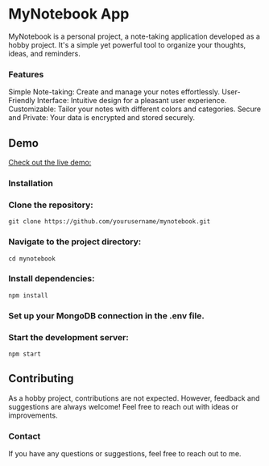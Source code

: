 # MyNotebook App

MyNotebook is a personal project, a note-taking application developed as a hobby project. It's a simple yet powerful tool to organize your thoughts, ideas, and reminders.

### Features
Simple Note-taking: Create and manage your notes effortlessly.
User-Friendly Interface: Intuitive design for a pleasant user experience.
Customizable: Tailor your notes with different colors and categories.
Secure and Private: Your data is encrypted and stored securely.

## Demo
 
[Check out the live demo:](mynotebookapp-12vf.onrender.com)

### Installation

### Clone the repository:
`git clone https://github.com/yourusername/mynotebook.git`

### Navigate to the project directory:
`cd mynotebook`

### Install dependencies:
`npm install`

### Set up your MongoDB connection in the .env file.

### Start the development server:
`npm start`

## Contributing
As a hobby project, contributions are not expected. However, feedback and suggestions are always welcome! Feel free to reach out with ideas or improvements.

### Contact
If you have any questions or suggestions, feel free to reach out to me.
